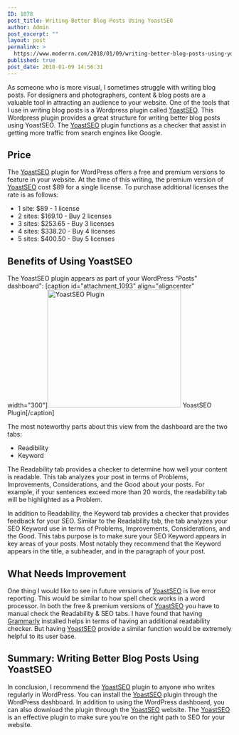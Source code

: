 ```yaml
---
ID: 1078
post_title: Writing Better Blog Posts Using YoastSEO
author: Admin
post_excerpt: ""
layout: post
permalink: >
  https://www.moderrn.com/2018/01/09/writing-better-blog-posts-using-yoastseo/
published: true
post_date: 2018-01-09 14:56:31
---
```

As someone who is more visual, I sometimes struggle with writing blog posts. For designers and photographers, content &amp; blog posts are a valuable tool in attracting an audience to your website. One of the tools that I use in writing blog posts is a Wordpress plugin called <a href="https://yoast.com" rel="noopener" target="_blank">YoastSEO</a>. This Wordpress plugin provides a great structure for writing better blog posts using YoastSEO. The <a href="https://yoast.com" rel="noopener" target="_blank">YoastSEO</a> plugin functions as a checker that assist in getting more traffic from search engines like Google.


<h2>Price</h2>
The <a href="https://yoast.com" rel="noopener" target="_blank">YoastSEO</a> plugin for WordPress offers a free and premium versions to feature in your website. At the time of this writing, the premium version of <a href="https://yoast.com" rel="noopener" target="_blank">YoastSEO</a> cost $89 for a single license. To purchase additional licenses the rate is as follows:

<ul>
<li>1 site:  $89 - 1 license </li>
<li>2 sites: $169.10 - Buy 2 licenses</li>
<li>3 sites: $253.65 - Buy 3 licenses</li>
<li>4 sites: $338.20 - Buy 4 licenses</li>
<li>5 sites: $400.50 - Buy 5 licenses</li>
</ul>

<h2>Benefits of Using YoastSEO</h2>
The YoastSEO plugin appears as part of your WordPress "Posts" dashboard":
[caption id="attachment_1093" align="aligncenter" width="300"]<a href="https://www.moderrn.com/wp-content/uploads/2018/01/Screen-Shot-2018-01-09-at-1.41.08-PM.png"><img src="https://www.moderrn.com/wp-content/uploads/2018/01/Screen-Shot-2018-01-09-at-1.41.08-PM-300x265.png" alt="YoastSEO Plugin" width="300" height="265" class="size-medium wp-image-1093" /></a> YoastSEO Plugin[/caption]

The most noteworthy parts about this view from the dashboard are the two tabs: 

<ul>
<li>Readibility</li>
<li>Keyword</li>
</ul> 

The Readability tab provides a checker to determine how well your content is readable. This tab analyzes your post in terms of Problems, Improvements, Considerations, and the Good about your posts. For example, if your sentences exceed more than 20 words, the readability tab will be highlighted as a Problem.  

In addition to Readability, the Keyword tab provides a checker that provides feedback for your SEO. Similar to the Readability tab, the tab analyzes your SEO Keyword use in terms of Problems, Improvements, Considerations, and the Good. This tabs purpose is to make sure your SEO Keyword appears in key areas of your posts. Most notably they recommend that the Keyword appears in the title, a subheader, and in the paragraph of your post. 


<h2>What Needs Improvement</h2>
One thing I would like to see in future versions of <a href="https://yoast.com" rel="noopener" target="_blank">YoastSEO</a> is live error reporting. This would be similar to how spell check works in a word processor. In both the free & premium versions of <a href="https://yoast.com" rel="noopener" target="_blank">YoastSEO</a> you have to manual check the Readability & SEO tabs. I have found that having <a href="https://www.grammarly.com/?q=brand&utm_source=google&utm_medium=cpc&utm_campaign=brand_f1&utm_content=76996511046&utm_term=grammarly&matchtype=e&placement=&network=g&gclid=Cj0KCQiA7dHSBRDEARIsAJhAHwh-828sAa4Pge9YsFJmx-thl95DPnpHdd11HGR3Bdxx8M4k-mhdZ6gaAqP8EALw_wcB" rel="noopener" target="_blank">Grammarly</a> installed helps in terms of having an additional readability checker. But having <a href="https://yoast.com" rel="noopener" target="_blank">YoastSEO</a> provide a similar function would be extremely helpful to its user base. 


<h2>Summary: Writing Better Blog Posts Using YoastSEO</h2>
In conclusion, I recommend the <a href="https://yoast.com" rel="noopener" target="_blank">YoastSEO</a> plugin to anyone who writes regularly in WordPress. You can install the <a href="https://yoast.com" rel="noopener" target="_blank">YoastSEO</a> plugin through the WordPress dashboard. In addition to using the WordPress dashboard, you can also download the plugin through the <a href="https://yoast.com" rel="noopener" target="_blank">YoastSEO</a> website. The <a href="https://yoast.com" rel="noopener" target="_blank">YoastSEO</a> is an effective plugin to make sure you're on the right path to SEO for your website.